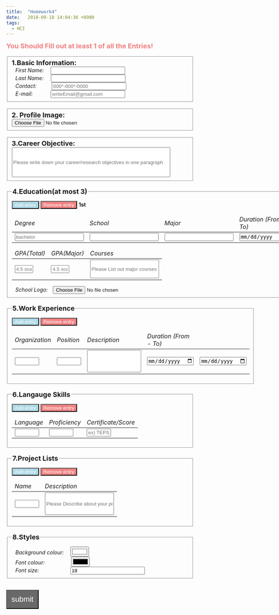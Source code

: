 ```yaml
---
title:  "Homework4"
date:   2018-09-18 14:04:36 +0900
tags:
  - HCI
---
```


<script type="text/javascript" src="https://cdn.mathjax.org/mathjax/latest/MathJax.js?config=TeX-AMS-MML_HTMLorMML"></script>

<script>
	ex_entryNum = 1;
	function add_experience() {
		ex_entryNum = $('#exp_entry tbody tr').length;
		ex_entryNum++;
		var rowItem = "<tr>";

		rowItem += "<td><input type=\"text\" id=\"org";
		rowItem += ex_entryNum;
		rowItem += "\" size=\"5\"/></td>";

		rowItem += "<td><input type=\"text\" id=\"position";
		rowItem += ex_entryNum;
		rowItem += "\" size=\"5\"/></td>";

		rowItem += "<td><input type=\"text\" id=\"work_des";
		rowItem += ex_entryNum;
		rowItem += "\" size=\"10\"style=\"height:60px;\"/></td>";

		rowItem += "<td><input type=\"date\" id=\"work_start";
		rowItem += ex_entryNum;
		rowItem += "\" size=\"5\"/></td>";

		rowItem += "<td><input type=\"date\" id=\"work_finish";
		rowItem += ex_entryNum;
		rowItem += "\"/></td>";

		rowItem += "</tr>";
		$('#exp_entry').append(rowItem);
	}
	function remove_experience(){
		if( $('#exp_entry tbody tr').length >1){ 
			$('#exp_entry tr:last').remove();
			ex_entryNum -= 1;
		}
		else{
			alert('No entry in a experience section!');
		}
	}
</script>

<script>
	var lang_entryNum = 1;
	function add_lang() {
		lang_entryNum = $('#lang_entry tbody tr').length;
		lang_entryNum++;
		var rowItem = "<tr>";

		rowItem += "<td><input type=\"text\" id=\"lang";
		rowItem += lang_entryNum;
		rowItem += "\" size=\"5\"/></td>";

		rowItem += "<td><input type=\"text\" id=\"proficiency";
		rowItem += lang_entryNum;
		rowItem += "\" size=\"5\"/></td>";

		rowItem += "<td><input type=\"text\" id=\"score";
		rowItem += lang_entryNum;
		rowItem += "\" size=\"5\"/></td>";

		rowItem += "</tr>";
		$('#lang_entry').append(rowItem);
	}
	function remove_lang(){
		if( $('#lang_entry tbody tr').length >1){ 
			$('#lang_entry tr:last').remove();
			lang_entryNum -= 1;
		}
		else{
			alert('No entry in a language section!');
		}
	}
</script>

<script>
	var project_entryNum = 1;
	function add_project() {
		project_entryNum = $('#project_entry tbody tr').length;
		project_entryNum++;
		var rowItem = "<tr>";

		rowItem += "<td><input type=\"text\" id=\"proj_name";
		rowItem += project_entryNum;
		rowItem += "\" size=\"5\"/></td>";

		rowItem += "<td><input type=\"text\" id=\"proj_des";
		rowItem += project_entryNum;
		rowItem += "\" size=\"5\" placeholder=\"Please Describe about your projects\" style=\"height:60px;\"/></td>";

		rowItem += "</tr>";
		$('#project_entry').append(rowItem);
	}
	function remove_project(){
		if( $('#project_entry tbody tr').length >1){ 
			$('#project_entry tr:last').remove();
			project_entryNum -= 1;
		}
		else{
			alert('No entry in a language section!');
		}
	}
</script>

<script>
	var education_num = 1;
	function add_education(){
		var master = document.getElementById("master");
		var doctor = document.getElementById("doctor");

		education_num += 1;

		if(education_num == 2){
			master.style.display = "inline-block";
		}
		if(education_num == 3){
			doctor.style.display = "inline-block";
		}
		if(education_num >3)
			education_num = 3;
	}

	function rem_education(){
		var master = document.getElementById("master");
		var doctor = document.getElementById("doctor");

		education_num -= 1;

		if(education_num == 2){
			doctor.style.display = "none";
		}
		if(education_num == 1){
			master.style.display = "none";
		}

		if(education_num <1)
			education_num = 1;
	}
</script>

<script>
	function LoadProfile(value){
		if(value.files && value.files[0]){
			var reader = new FileReader();
			reader.onload = function(e){
				$('#r_profile').attr('src',e.target.result);
			}
		}
		reader.readAsDataURL(value.files[0]);
	}
</script>

<script>
	function LoadLogo1(value){
		if(value.files && value.files[0]){
			var reader = new FileReader();
			reader.onload = function(e){
				$('#r_logo1').attr('src',e.target.result);
			}
		}
		reader.readAsDataURL(value.files[0]);
	}
	function LoadLogo2(value){
		if(value.files && value.files[0]){
			var reader = new FileReader();
			reader.onload = function(e){
				$('#r_logo2').attr('src',e.target.result);
			}
		}
		reader.readAsDataURL(value.files[0]);
	}
	function LoadLogo3(value){
		if(value.files && value.files[0]){
			var reader = new FileReader();
			reader.onload = function(e){
				$('#r_logo3').attr('src',e.target.result);
			}
		}
		reader.readAsDataURL(value.files[0]);
	}
</script>


<div id = "Form">
<span style = "font-size:18px; color:lightcoral"><b>You Should Fill out at least 1 of all the Entries!</b></span><br/><br/>
<!-- Basic Information -->
<fieldset>
    <label style = "margin-bottom:10px; font-size:18px"><b>1.Basic Information:</b></label>
    	<div>
        	<label style = "display:inline-block; margin-left:10px; margin-right: 14px"><i>First Name: </i></label>
        	<input type="text" id="first_name" style="width:200px;"/>
        </div>
        <div>
        	<label style = "display:inline-block; margin-left:10px; margin-right: 15.5px"><i>Last Name: </i></label>
        	<input type="text" id="last_name" style="width:200px;"/>
    	</div>
    	<div>
       		<label style = "display:inline-block; margin-left:10px; margin-right: 37px"><i>Contact: </i></label>
        	<input  type="tel"  placeholder="000*-000*-0000" pattern="[0-9]{2,3}-[0-9]{3,4}-[0-9]{4}" id = 'telephone' style="width:200px;"/>
    	</div>
		<div>
       		<label style = "display:inline-block; margin-left:10px; margin-right: 37px"><i>E-mail: </i></label>
        	<input  type="text"  placeholder="writeEmail@gmail.com" id = 'email' style="width:200px; margin-left:7px"/>
    	</div>
</fieldset>
<br>


<!-- Profile Photo -->
<fieldset>
    <label style = "margin-bottom:10px; font-size:18px">
		<b>2. Profile Image: </b>
	</label>
    <div>
		<input type="file" id="profile" name = "imgAttach" onchange = "LoadProfile(this);"/>
	</div>
</fieldset>
<br>

<!-- Career -->
<fieldset>
    <label style = "margin-bottom:10px; font-size:18px">
		<b>3.Career Objective: </b>
	</label>
    <div>
		<input type="text" id = "career" size = "50" placeholder="Please write down your career/research objectives in one paragraph" style="height:80px;">
	</div>
</fieldset>
<br>

<!-- Education-->
<fieldset>
	<legend style = "font-size:18px;"><b>4.Education(at most 3)</b></legend>
	<!-- Bachelor -->
		<input type="button" id="edu_add" onclick="add_education();" value="Add entry"
		 style = "background-color:lightblue; color:white; margin-top:10px"/>
			<input type="button" id="edu_rem" onclick="rem_education();" value="Remove entry" style = "background-color:lightcoral; color:white"/>
			<label><b>1st</b></label>
				<table id="edu_entry1">
					<thead>
						<td ><i>Degree</i></td>
						<td ><i>School</i></td>
						<td ><i>Major</i></td>
						<td ><i>Duration (From-To)</i></td>
						<td ></td>
					</thead>
					<tbody>
						<tr>
							<td><input type="text" id="degree2" placeholder = "bachelor"/></td>
							<td><input type="text" id="school1"/></td>
							<td><input type="text" id="major1"/></td>
							<td><input type="date" id="edu_start1"></td>
							<td><input type="date" id="edu_finish1"></td>
						</tr>
					</tbody>
				</table>
				<table id="edu_entry2">
					<thead>
						<td style = "width:5px"><i>GPA(Total)</i></td>
						<td style = "width:5px"><i>GPA(Major)</i></td>
						<td><i>Courses</i></td>
					</thead>
					<tbody>
						<tr>
							<td><input type="text" id="gpa_total1" size="3" placeholder = "4.5 scale"/></td>
							<td><input type="text" id="gpa_major1" size="3"  placeholder = "4.5 scale"/></td>
							<td><input type="text" id="courses1" placeholder="Please List out major courses you have taken" style = "height:50px;"></td>
						</tr>
					</tbody>
				</table>
		<div>
			<label style = "display:inline-block; margin-left:10px; margin-right: 10px"><i>School Logo: </i></label>
			<input type="file" id="logo1" name = "imgAttach" onchange = "LoadLogo1(this);"/>
		</div>
	<!-- Master -->
			<div class = "Master" id = "master" style = "display: none;">
				<label style = "margin-top:35px; "><b>2nd</b></label>
				<table id="edu_entry1">
					<thead>
						<td ><i>Degree</i></td>
						<td ><i>School</i></td>
						<td ><i>Major</i></td>
						<td><i>Duration (From-To)</i></td>
						<td ></td>
					</thead>
					<tbody>
						<tr>
							<td><input type="text" id="degree2" placeholder = "master"/></td>
							<td><input type="text" id="school2" /></td>
							<td><input type="text" id="major2" /></td>
							<td><input type="date" id="edu_start2"></td>
							<td><input type="date" id="edu_finish2"></td>
						</tr>
					</tbody>
				</table>
				<table id="edu_entry2">
					<thead>
						<td style = "width:5px"><i>GPA(Total)</i></td>
						<td style = "width:5px"><i>GPA(Major)</i></td>
						<td><i>Courses</i></td>
					</thead>
					<tbody>
						<tr>
							<td><input type="text" id="gpa_total2" size="3" placeholder = "4.5 scale"/></td>
							<td><input type="text" id="gpa_major2" size="3"  placeholder = "4.5 scale"/></td>
							<td><input type="text" id="courses2" placeholder="Please List out major courses you have taken" style = "height:50px;"></td>
						</tr>
					</tbody>
				</table>
				<div>
					<label style = "display:inline-block; margin-left:10px; margin-right: 10px"><i>School Logo: </i></label>
					<input type="file" id="logo2" name = "imgAttach" onchange = "LoadLogo2(this);"/>
				</div>
			</div>
	<!-- Doctor -->
			<div class = "Doctor" id = "doctor" style = "display: none;">
			<label style = "margin-top:35px; "><b>3rd</b></label>
				<table id="edu_entry1">
					<thead>
						<td ><i>Degree</i></td>
						<td ><i>School</i></td>
						<td ><i>Major</i></td>
						<td ><i>Duration (From-To)</i></td>
						<td ></td>
					</thead>
					<tbody>
						<tr>
							<td><input type="text" id="degree3" placeholder = "doctor"/></td>
							<td><input type="text" id="school3"/></td>
							<td><input type="text" id="major3"/></td>
							<td><input type="date" id="edu_start3"></td>
							<td><input type="date" id="edu_finish3"></td>
						</tr>
					</tbody>
				</table>
				<table id="edu_entry2">
					<thead>
						<td style = "width:5px"><i>GPA(Total)</i></td>
						<td style = "width:5px"><i>GPA(Major)</i></td>
						<td><i>Courses</i></td>
					</thead>
					<tbody>
						<tr>
							<td><input type="text" id="gpa_total3" size="3" placeholder = "4.5 scale"/></td>
							<td><input type="text" id="gpa_major3" size="3"  placeholder = "4.5 scale"/></td>
							<td><input type="text" id="courses3" placeholder="Please List out major courses you have taken" style = "height:50px;"></td>
						</tr>
					</tbody>
				</table>
				<div>
					<label style = "display:inline-block; margin-left:10px; margin-right: 10px"><i>School Logo: </i></label>
					<input type="file" id="logo3" name = "imgAttach" onchange = "LoadLogo3(this);"/>
				</div>
			</div>
</fieldset>
<br>


<!-- Work Experience-->
<fieldset>
	<legend style = "font-size:18px"><b>5.Work Experience</b></legend>
		<input type="button" id="exp_add" onclick="add_experience();" value="Add entry"
		 style = "background-color:lightblue; color:white; margin-top:10px"/>
			<input type="button" id="exp_rem" onclick="remove_experience();" value="Remove entry" style = "background-color:lightcoral; color:white"/>
				<table id="exp_entry">
					<thead>
						<td><i>Organization</i></td>
						<td><i>Position</i></td>
						<td><i>Description</i></td>
						<td><i>Duration (From - To)</i></td>
						<td></td>
					</thead>
					<tbody>
						<tr>
							<td>
								<input type="text" id="org1" size="5"/>
							</td>
							<td>
								<input type="text" id="position1" size="5"/>
							</td>
							<td>
								<input type="text" id="work_des1" size="15" style = "height:60px"/>
							</td>
							<td>
								<input type="date" id="work_start1" size ="5">
							<td>
								<input type="date" id="work_finish1" size = "5">
							</td>
							</td>
						</tr>
					</tbody>
				</table>
</fieldset>
<br>

<!-- Language Skills-->
<fieldset>
	<legend style = "font-size:18px;"><b>6.Langauge Skills</b></legend>
		<input type="button" id="tech_add" onclick="add_lang();" value="Add entry"
		 style = "background-color:lightblue; color:white;  margin-top:10px"/>
			<input type="button" id="tech_rem" onclick="remove_lang();" value="Remove entry" style = "background-color:lightcoral; color:white"/>
				<table id="lang_entry">
					<thead>
						<td><i>Language</i></td>
						<td><i>Proficiency</i></td>
						<td><i>Certificate/Score</i></td>
					</thead>
					<tbody>
						<tr>
							<td>
								<input type="text" id="lang1" size="5"/>
							</td>
							<td>
								<input type="text" id="proficiency1" size="5"/>
							</td>
							<td>
								<input type="text" id="score1" size ="5" placeholder = "ex) TEPS: 800">
							</td>
						</tr>
					</tbody>
				</table>
</fieldset>
<br>

<!-- Project Lists-->
<fieldset>
	<legend style = "font-size:18px; margin-bottom:10px"><b>7.Project Lists</b></legend>
		<input type="button" id="project_add" onclick="add_project();" value="Add entry"
		 style = "background-color:lightblue; color:white"/>
			<input type="button" id="project_rem" onclick="remove_project();" value="Remove entry" style = "background-color:lightcoral; color:white"/>
				<table id="project_entry">
					<thead>
						<td><i>Name</i></td>
						<td><i>Description</i></td>
					</thead>
					<tbody>
						<tr>
							<td>
								<input type="text" id="proj_name1" size="5"/>
							</td>
							<td>
							<input type="text" id="proj_des1" placeholder="Please Describe about your projects" style = "height:60px;"></td>
						</tr>
					</tbody>
				</table>
</fieldset>
<br>

<!-- Style Lists-->
<fieldset>
	<legend style = "font-size:18px; margin-bottom:10px"><b>8.Styles</b></legend>
		<div>
        	<label style = "display:inline-block; margin-left:10px; margin-right: 14px"><i>Background colour: </i></label>
        	<input type="color" id="bg_color" value= "#ffffff" size="5" style="width:50px;"/>
		</div>
		<div>
        	<label style = "display:inline-block; margin-left:10px; margin-right: 67px"><i>Font colour: </i></label>
        	<input type="color" id="font_color" size="5" style="width:50px;"/>
		</div>
		<div>
        	<label style = "display:inline-block; margin-left:10px; margin-right: 80px"><i>Font size: </i></label>
        	<input type="number" id="font_size" value = "18" size="5" style="width:200px;"/>
		</div>
</fieldset>

<input type="button" id="submit" onclick="submit();" value="submit" style = "background-color:dimgray; color:white; margin-top:30px; padding:12px; font-size:20px"/>
<br/><br/>
</div>


<script>
function submit() {
	var resume = document.getElementById("resume");
	var form = document.getElementById("Form");
	
	//Basic Information
	var r_first_name = document.getElementById("r_first_name");
	var r_last_name  = document.getElementById("r_last_name");
	var r_contact    = document.getElementById("r_telephone");
	var r_email    = document.getElementById("r_email");//값 전달 잘 됨.

	r_first_name.innerHTML = document.getElementById("first_name").value;
	r_last_name.innerHTML = document.getElementById("last_name").value;
	r_contact.innerHTML = document.getElementById("telephone").value;
	r_email.innerHTML = document.getElementById("email").value;

	//Career
	var career = document.getElementById("career").value;
	document.getElementById("r_career").innerHTML = career; //Done

	//Education
	var i;
	for(i = 0; i < education_num; i++){
		var edu = document.getElementById("r_edu"+(i+1));
		edu.style.display = "inline";
		var r_school = document.getElementById("r_school"+(i+1));
		var r_major  = document.getElementById("r_major"+(i+1));
		var r_edu_start  = document.getElementById("r_edu_start"+(i+1));
		var r_edu_finish = document.getElementById("r_edu_finish"+(i+1));
		var r_gpa_total = document.getElementById("r_gpa_total"+(i+1));
		var r_gpa_major = document.getElementById("r_gpa_major"+(i+1));
		var r_courses = document.getElementById("r_courses"+(i+1));

		r_school.innerHTML = document.getElementById("school"+(i+1)).value;
		r_major.innerHTML = document.getElementById("major"+(i+1)).value;
		r_edu_start.innerHTML = document.getElementById("edu_start"+(i+1)).value;
		r_edu_finish.innerHTML = document.getElementById("edu_finish"+(i+1)).value;
		r_gpa_total.innerHTML = document.getElementById("gpa_total"+(i+1)).value;
		r_gpa_major.innerHTML = document.getElementById("gpa_major"+(i+1)).value;
		r_courses.innerHTML = document.getElementById("courses"+(i+1)).value;
	}

	//Work
	var i;
	for(i = 0; i < ex_entryNum; i++){
		var work = document.getElementById("r_work"+(i+1));
		work.style.display = "inline";
		var r_org = document.getElementById("r_org"+(i+1));
		var r_position = document.getElementById("r_position"+(i+1));
		var r_work_description = document.getElementById("r_work_des"+(i+1));
		var r_work_start = document.getElementById("r_work_start"+(i+1));
		var r_work_finish = document.getElementById("r_work_finish"+(i+1));

		r_org.innerHTML = document.getElementById("org"+(i+1)).value;
		r_position.innerHTML = document.getElementById("position"+(i+1)).value;
		r_work_description.innerHTML = document.getElementById("work_des"+(i+1)).value;
		r_work_start.innerHTML = document.getElementById("work_start"+(i+1)).value;
		r_work_finish.innerHTML = document.getElementById("work_finish"+(i+1)).value;
	}  //Done

	//Language
	var i;
	for(i = 0; i < lang_entryNum; i++){
		var lang = document.getElementById("language"+(i+1));
		lang.style.display = "inline";
		var r_lang = document.getElementById("r_lang"+(i+1));
		var r_prof = document.getElementById("r_proficiency"+(i+1));
		var r_score = document.getElementById("r_score"+(i+1));
		r_lang.innerHTML = document.getElementById("lang"+(i+1)).value;
		r_prof.innerHTML = document.getElementById("proficiency"+(i+1)).value;
		r_score.innerHTML = document.getElementById("score"+(i+1)).value;
	} //Done

	//Projects
	var i;
	for(i = 0; i < project_entryNum; i++){
		var r_proj = document.getElementById("project"+(i+1));
		r_proj.style.display = "inline";
		var r_proj_name = document.getElementById("r_proj_name"+(i+1));
		var r_proj_des = document.getElementById("r_proj_des"+(i+1));
		r_proj_name.innerHTML = document.getElementById("proj_name"+(i+1)).value;
		r_proj_des.innerHTML = document.getElementById("proj_des"+(i+1)).value;
	} //Done

	//Styles
	var bg_color = document.getElementById("bg_color").value;
	var font_color = document.getElementById("font_color").value;
	var font_size = document.getElementById("font_size").value;
	resume.style.display = "inline-block";
	resume.style.backgroundColor = bg_color;
	resume.style.color = font_color;
	resume.style.fontsize = font_size + "px";
	form.style.display = "none";
}
</script>

<div id = "resume" style = "display:none; width:100%">
	<!-- Basic Information -->
	<h1 id="Basic Information">Basic information</h1>
	<p style = "width:400px">
	<img id = "r_profile" src="" alt = "photo" width="120" height = "100" align="left" style="margin-right:40px; margin-top:20px;float:left"/><br/>
	<strong><span id="r_last_name" style = "font-size:20px;display:inline;"></span> &nbsp; <span id="r_first_name" style = "font-size:20px;display:inline;"></span></strong><br/><br/>
	<b>Contact: </b> &nbsp; <span id="r_telephone"></span><br/>
	<b>E-mail: </b> &nbsp; <span id="r_email"></span><br/><br/><br/><br/><br/><br/><br/>
	</p>
	<!-- Career -->
	<h1 id="research-interests">Career Objective</h1>
	<p><span id="r_career"></span><br /><br /><br /><br/></p> <!-- Career Finished -->
	<!-- Education -->
	<h1 id="education">Education</h1><p><br />
	<div id="r_edu1" style = "width:400px; display:none">
		<img id = "r_logo1" src="" alt = "photo" width="90" height = "90" align="left" style="margin-right:40px" />
		<strong><u><span id="r_school1"></span></u><br/>
		</strong>Bachelor&nbsp;Degree&nbsp;of <strong><span id="r_major1" style = "display:inline-block"></span></strong><br />
		<span id="r_edu_start1"></span> - <span id="r_edu_finish1"></span><br/><br/>
		<strong>GPA:</strong> <strong><span id="r_gpa_total1"></span>/4.5</strong> <span style="margin-right:10px"> </span><strong><span id="r_gpa_major1"></span>/4.5(Major)</strong><br /><br />
		<strong>Courses:</strong><br/>
		<span id="r_courses1"></span><br/><br/><br/>
	</div>
	<div id="r_edu2" style = "width:400px; display:none">
		<img id = "r_logo2" src="" alt = "photo" width="90" height = "90" align="left" style="margin-right:40px" />
		<strong><u><span id="r_school2"></span></u><br/>
		</strong>Master&nbsp;Degree&nbsp;of <strong><span id="r_major2" style = "display:inline-block"></span></strong><br />
		<span id="r_edu_start2"></span> - <span id="r_edu_finish2"></span><br/><br/>
		<strong>GPA:</strong> <strong><span id="r_gpa_total2"></span>/4.5</strong> <span style="margin-right:10px"> </span><strong><span id="r_gpa_major2"></span>/4.5(Major)</strong><br /><br />
		<strong>Courses:</strong><br/>
		<span id="r_courses2"></span><br/><br/><br/>
	</div>
	<div id="r_edu3" style = "width:400px; display:none">
		<img id = "r_logo3" src="" alt = "photo" width="90" height = "90" align="left" style="margin-right:40px" />
		<strong><u><span id="r_school3"></span></u><br/>
		</strong>Doctor&nbsp;Degree&nbsp;of <strong><span id="r_major3" style = "display:inline-block"></span></strong><br />
		<span id="r_edu_start3"></span> - <span id="r_edu_finish3"></span><br/><br/>
		<strong>GPA:</strong> <strong><span id="r_gpa_total3"></span>/4.5</strong> <span style="margin-right:10px"> </span><strong><span id="r_gpa_major3"></span>/4.5(Major)</strong><br /><br />
		<strong>Courses:</strong><br/>
		<span id="r_courses3"></span><br/><br/><br/>
	</div>
	<br/>
	<!-- Work Experience -->
	<h1 id="works">Work Experience</h1><p>
	<div id = "r_work1" style = "display:none"><p>
		<strong><span id="r_position1"></span></strong> at <span style="color:silver"><strong><span id="r_org1"></span></strong></span><br/>
		<span id="r_work_start1"></span> - <span id="r_work_finish1"></span></p>
		<span id="r_work_des1"></span><br/><br/><br/>
	</div>
	<div id = "r_work2" style = "display:none"><p>
		<strong><span id="r_position2"></span></strong> at <span style="color:silver"><strong><span id="r_org2"></span></strong></span><br/>
		<span id="r_work_start2"></span> - <span id="r_work_finish2"></span></p>
		<span id="r_work_des2"></span><br/><br/><br/>
	</div>
	<div id = "r_work3" style = "display:none"><p>
		<strong><span id="r_position3"></span></strong> at <span style="color:silver"><strong><span id="r_org3"></span></strong></span><br/>
		<span id="r_work_start3"></span> - <span id="r_work_finish3"></span></p>
		<span id="r_work_des3"></span><br/><br/><br/>
	</div>
	<div id = "r_work4" style = "display:none"><p>
		<strong><span id="r_position4"></span></strong> at <span style="color:silver"><strong><span id="r_org4"></span></strong></span><br/>
		<span id="r_work_start4"></span> - <span id="r_work_finish4"></span></p>
		<span id="r_work_des4"></span><br/><br/><br/>
	</div>
	<div id = "r_work5" style = "display:none"><p>
		<strong><span id="r_position5"></span></strong> at <span style="color:silver"><strong><span id="r_org5"></span></strong></span><br/>
		<span id="r_work_start5"></span> - <span id="r_work_finish5"></span></p>
		<span id="r_work_des5"></span><br/><br/><br/>
	</div>
	<br />
	<!-- Language -->
	<h1 id="languages">Language Skills</h1><p>
	<div id = "language1" style = "display:none">
		<strong><span id="r_lang1"></span></strong> &nbsp;
		<span id="r_proficiency1"></span><br/>
		<span id="r_score1"></span><br/><br/>
	</div>
	<div id = "language2" style = "display:none">
		<strong><span id="r_lang2"></span></strong> &nbsp;
		<span id="r_proficiency2"></span><br/>
		<span id="r_score2"></span><br/><br/>
	</div>
	<div id = "language3" style = "display:none">
		<strong><span id="r_lang3"></span></strong> &nbsp;
		<span id="r_proficiency3"></span><br/>
		<span id="r_score3"></span><br/><br/>
	</div>
	<div id = "language4" style = "display:none">
		<strong><span id="r_lang4"></span></strong> &nbsp;
		<span id="r_proficiency4"></span><br/>
		<span id="r_score4"></span><br/><br/>
	</div>
	<div id = "language5" style = "display:none">
		<strong><span id="r_lang5"></span></strong> &nbsp;
		<span id="r_proficiency5"></span><br/>
		<span id="r_score5"></span><br/><br/>
	</div>
	<br /><br />
	<!-- Projects -->
	<h1 id="projects">Projects</h1><p>
	<div id = "project1" style = "display:none">
		<strong><span id="r_proj_name1"></span></strong><br /><br />
		<span id="r_proj_des1"></span><br /><br /><br />
	</div>
	<div id = "project2" style = "display:none">
		<strong><span id="r_proj_name2"></span></strong><br /><br />
		<span id="r_proj_des2"></span><br /><br /><br />
	</div>
	<div id = "project3" style = "display:none">
		<strong><span id="r_proj_name3"></span></strong><br /><br />
		<span id="r_proj_des3"></span><br /><br /><br />
	</div>
	<div id = "project3" style = "display:none">
		<strong><span id="r_proj_name3"></span></strong><br /><br />
		<span id="r_proj_des3"></span><br /><br /><br />
	</div>
	<div id = "project4" style = "display:none">
		<strong><span id="r_proj_name4"></span></strong><br /><br />
		<span id="r_proj_des4"></span><br /><br /><br />
	</div>
	<div id = "project5" style = "display:none">
		<strong><span id="r_proj_name5"></span></strong><br /><br />
		<span id="r_proj_des5"></span><br /><br /><br />
	</div>
